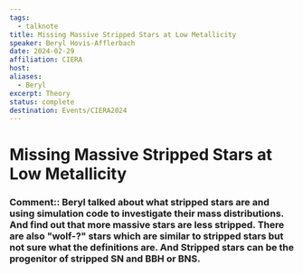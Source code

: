 ```yaml
---
tags:
  - talknote
title: Missing Massive Stripped Stars at Low Metallicity
speaker: Beryl Hovis-Afflerbach
date: 2024-02-29
affiliation: CIERA
host: 
aliases:
  - Beryl
excerpt: Theory
status: complete
destination: Events/CIERA2024
---
```

# Missing Massive Stripped Stars at Low Metallicity


### Comment:: Beryl talked about what stripped stars are and using simulation code to investigate their mass distributions. And find out that more massive stars are less stripped. There are also "wolf-?" stars which are similar to stripped stars but not sure what the definitions are. And Stripped stars can be the progenitor of stripped SN and BBH or BNS. 
